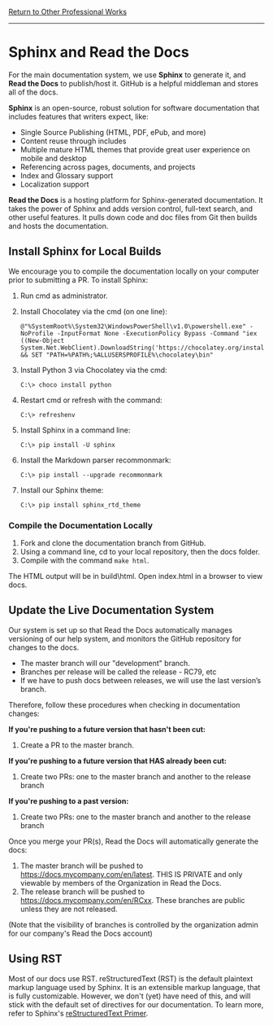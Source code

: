 [Return to Other Professional Works](overview.html)

---

# Sphinx and Read the Docs

For the main documentation system, we use **Sphinx** to generate it, and **Read the Docs** to publish/host it. GitHub is a helpful middleman and stores all of the docs.

**Sphinx** is an open-source, robust solution for software documentation that includes features that writers expect, like:

* Single Source Publishing (HTML, PDF, ePub, and more)
* Content reuse through includes
* Multiple mature HTML themes that provide great user experience on mobile and desktop
* Referencing across pages, documents, and projects
* Index and Glossary support
* Localization support

**Read the Docs** is a hosting platform for Sphinx-generated documentation. It takes the power of Sphinx and adds version control, full-text search, and other useful features. It pulls down code and doc files from Git then builds and hosts the documentation. 

## Install Sphinx for Local Builds

We encourage you to compile the documentation locally on your computer prior to submitting a PR. To install Sphinx: 

1. Run cmd as administrator.
2. Install Chocolatey via the cmd (on one line):

    ```
    @"%SystemRoot%\System32\WindowsPowerShell\v1.0\powershell.exe" -NoProfile -InputFormat None -ExecutionPolicy Bypass -Command "iex ((New-Object System.Net.WebClient).DownloadString('https://chocolatey.org/install.ps1'))" && SET "PATH=%PATH%;%ALLUSERSPROFILE%\chocolatey\bin"
    ```

3. Install Python 3 via Chocolatey via the cmd:

    ```
    C:\> choco install python
    ```

4. Restart cmd or refresh with the command:

    ```
    C:\> refreshenv
    ```

5. Install Sphinx in a command line:

    ```
    C:\> pip install -U sphinx
    ```

6. Install the Markdown parser recommonmark:

    ```
    C:\> pip install --upgrade recommonmark
    ```

7. Install our Sphinx theme:

    ```
    C:\> pip install sphinx_rtd_theme
    ```
               
### Compile the Documentation Locally

1. Fork and clone the documentation branch from GitHub.
2. Using a command line, cd to your local repository, then the docs folder.
3. Compile with the command `make html`.

The HTML output will be in build\html. Open index.html in a browser to view docs.


## Update the Live Documentation System

Our system is set up so that Read the Docs automatically manages versioning of our help system, and monitors the GitHub repository for changes to the docs.

* The master branch will our "development" branch.
* Branches per release will be called the release - RC79, etc
* If we have to push docs between releases, we will use the last version’s branch.

Therefore, follow these procedures when checking in documentation changes:

**If you're pushing to a future version that hasn't been cut:** 
1. Create a PR to the master branch.

**If you're pushing to a future version that HAS already been cut:**
1. Create two PRs: one to the master branch and another to the release branch

**If you're pushing to a past version:**
1. Create two PRs: one to the master branch and another to the release branch

Once you merge your PR(s), Read the Docs will automatically generate the docs:

1. The master branch will be pushed to https://docs.mycompany.com/en/latest. THIS IS PRIVATE and only viewable by members of the
Organization in Read the Docs.
2. The release branch will be pushed to https://docs.mycompany.com/en/RCxx. These branches are public unless they are not released.

(Note that the visibility of branches is controlled by the organization admin for our company's Read the Docs account)


## Using RST 

Most of our docs use RST. reStructuredText (RST) is the default plaintext markup language used by Sphinx. It is an extensible markup language, that is fully customizable. However, we don't (yet) have need of this, and will stick with the default set of directives for our documentation. To learn more, refer to Sphinx's [reStructuredText Primer](https://www.sphinx-doc.org/en/2.0/usage/restructuredtext/basics.html).

